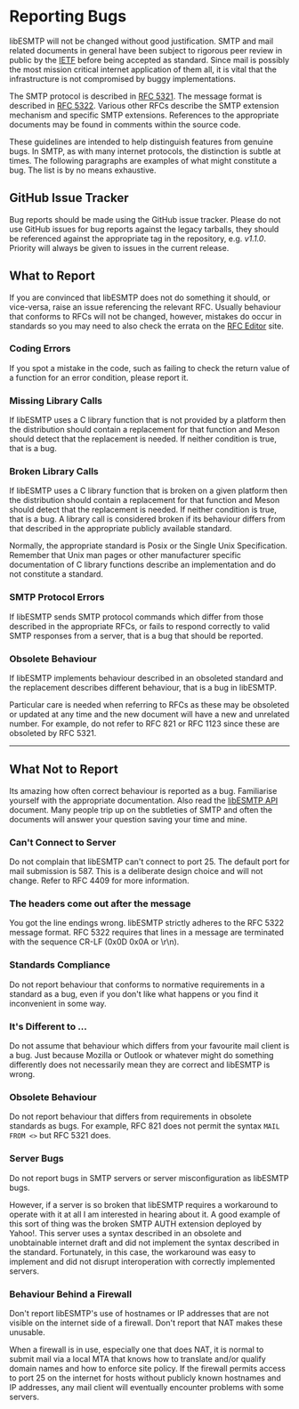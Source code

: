 # Reporting Bugs

libESMTP will not be changed without good justification.  SMTP and mail related
documents in general have been subject to rigorous peer review in public by the
[IETF](https://www.ietf.org/) before being accepted as standard.  Since mail is
possibly the most mission critical internet application of them all, it is
vital that the infrastructure is not compromised by buggy implementations.

The SMTP protocol is described in [RFC 5321][1].  The message format is
described in [RFC 5322][2].  Various other RFCs describe the SMTP extension
mechanism and specific SMTP extensions.  References to the appropriate
documents may be found in comments within the source code.

These guidelines are intended to help distinguish features from genuine bugs.
In SMTP, as with many internet protocols, the distinction is subtle at times.
The following paragraphs are examples of what might constitute a bug.  The list
is by no means exhaustive.

## GitHub Issue Tracker

Bug reports should be made using the GitHub issue tracker.  Please do not use
GitHub issues for bug reports against the legacy tarballs, they should be
referenced against the appropriate tag in the repository, e.g. *v1.1.0*.
Priority will always be given to issues in the current release.

## What to Report

If you are convinced that libESMTP does not do something it should, or
vice-versa, raise an issue referencing the relevant RFC.  Usually behaviour
that conforms to RFCs will not be changed, however, mistakes do occur in
standards so you may need to also check the errata on the [RFC Editor][3] site.

### Coding Errors

If you spot a mistake in the code, such as failing to check the return value of
a function for an error condition, please report it.

### Missing Library Calls

If libESMTP uses a C library function that is not provided by a platform then
the distribution should contain a replacement for that function and Meson
should detect that the replacement is needed.  If neither condition is true,
that is a bug.

### Broken Library Calls

If libESMTP uses a C library function that is broken on a given platform then
the distribution should contain a replacement for that function and Meson
should detect that the replacement is needed.  If neither condition is true,
that is a bug.  A library call is considered broken if its behaviour differs
from that described in the appropriate publicly available standard.

Normally, the appropriate standard is Posix or the Single Unix Specification.
Remember that Unix man pages or other manufacturer specific documentation of C
library functions describe an implementation and do not constitute a standard.

### SMTP Protocol Errors

If libESMTP sends SMTP protocol commands which differ from those described in
the appropriate RFCs, or fails to respond correctly to valid SMTP responses
from a server, that is a bug that should be reported.

### Obsolete Behaviour

If libESMTP implements behaviour described in an obsoleted standard and the
replacement describes different behaviour, that is a bug in libESMTP.

Particular care is needed when referring to RFCs as these may be obsoleted or
updated at any time and the new document will have a new and unrelated number.
For example, do not refer to RFC 821 or RFC 1123 since these are obsoleted by
RFC 5321.

--------------

## What Not to Report

Its amazing how often correct behaviour is reported as a bug.  Familiarise
yourself with the appropriate documentation.  Also read the [libESMTP
API](reference) document.  Many people trip up on the subtleties of SMTP and
often the documents will answer your question saving your time and mine.

### Can't Connect to Server

Do not complain that libESMTP can't connect to port 25.  The default port for
mail submission is 587.  This is a deliberate design choice and will not
change.  Refer to RFC 4409 for more information.

### The headers come out after the message

You got the line endings wrong.  libESMTP strictly adheres to the RFC 5322
message format.  RFC 5322 requires that lines in a message are terminated with
the sequence CR-LF (0x0D 0x0A or \r\n).

### Standards Compliance

Do not report behaviour that conforms to normative requirements in a standard
as a bug, even if you don't like what happens or you find it inconvenient in
some way.

### It's Different to ...

Do not assume that behaviour which differs from your favourite mail client is a
bug.  Just because Mozilla or Outlook or whatever might do something
differently does not necessarily mean they are correct and libESMTP is wrong.

### Obsolete Behaviour

Do not report behaviour that differs from requirements in obsolete standards as
bugs.  For example, RFC 821 does not permit the syntax `MAIL FROM <>` but RFC
5321 does.

### Server Bugs

Do not report bugs in SMTP servers or server misconfiguration as libESMTP bugs.

However, if a server is so broken that libESMTP requires a workaround to
operate with it at all I am interested in hearing about it.  A good example of
this sort of thing was the broken SMTP AUTH extension deployed by Yahoo!.  This
server uses a syntax described in an obsolete and unobtainable internet draft
and did not implement the syntax described in the standard.  Fortunately, in
this case, the workaround was easy to implement and did not disrupt
interoperation with correctly implemented servers.

### Behaviour Behind a Firewall

Don't report libESMTP's use of hostnames or IP addresses that are not visible
on the internet side of a firewall.  Don't report that NAT makes these
unusable.

When a firewall is in use, especially one that does NAT, it is normal to submit
mail via a local MTA that knows how to translate and/or qualify domain names
and how to enforce site policy.  If the firewall permits access to port 25 on
the internet for hosts without publicly known hostnames and IP addresses, any
mail client will eventually encounter problems with some servers.

[1]: https://www.rfc-editor.org/info/rfc5321
[2]: https://www.rfc-editor.org/info/rfc5322
[3]: https://www.rfc-editor.org/
